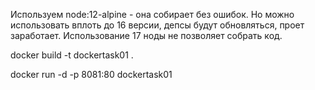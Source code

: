 Используем node:12-alpine - она  собирает без ошибок. 
Но можно использовать вплоть до 16 версии, депсы будут обновляться, проет заработает.
Использование 17 ноды не позволяет собрать код.

docker build -t dockertask01  .

docker run -d -p 8081:80 dockertask01
